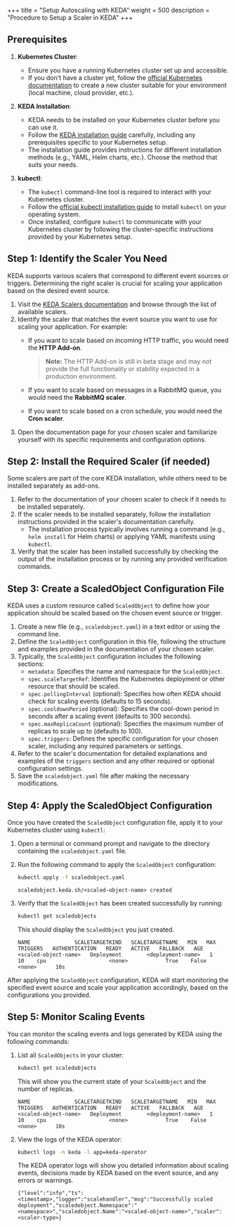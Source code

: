 +++
title = "Setup Autoscaling with KEDA"
weight = 500
description = "Procedure to Setup a Scaler in KEDA"
+++

## Prerequisites

1. **Kubernetes Cluster**:
   - Ensure you have a running Kubernetes cluster set up and accessible.
   - If you don't have a cluster yet, follow the [official Kubernetes documentation](https://kubernetes.io/docs/setup/) to create a new cluster suitable for your environment (local machine, cloud provider, etc.).

2. **KEDA Installation**:
   - KEDA needs to be installed on your Kubernetes cluster before you can use it.
   - Follow the [KEDA installation guide](https://keda.sh/docs/2.14/deploy/) carefully, including any prerequisites specific to your Kubernetes setup.
   - The installation guide provides instructions for different installation methods (e.g., YAML, Helm charts, etc.). Choose the method that suits your needs.

3. **kubectl**:
   - The `kubectl` command-line tool is required to interact with your Kubernetes cluster.
   - Follow the [official kubectl installation guide](https://kubernetes.io/docs/tasks/tools/#kubectl) to install `kubectl` on your operating system.
   - Once installed, configure `kubectl` to communicate with your Kubernetes cluster by following the cluster-specific instructions provided by your Kubernetes setup.

## Step 1: Identify the Scaler You Need

KEDA supports various scalers that correspond to different event sources or triggers. Determining the right scaler is crucial for scaling your application based on the desired event source.

1. Visit the [KEDA Scalers documentation](https://keda.sh/docs/2.14/scalers/) and browse through the list of available scalers.
2. Identify the scaler that matches the event source you want to use for scaling your application. For example:
   - If you want to scale based on incoming HTTP traffic, you would need the **HTTP Add-on**.

     > **Note:**
     > The HTTP Add-on is still in beta stage and may not provide the full functionality or stability expected in a production environment.

   - If you want to scale based on messages in a RabbitMQ queue, you would need the **RabbitMQ scaler**.
   - If you want to scale based on a cron schedule, you would need the **Cron scaler**.
3. Open the documentation page for your chosen scaler and familiarize yourself with its specific requirements and configuration options.

## Step 2: Install the Required Scaler (if needed)

Some scalers are part of the core KEDA installation, while others need to be installed separately as add-ons.

1. Refer to the documentation of your chosen scaler to check if it needs to be installed separately.
2. If the scaler needs to be installed separately, follow the installation instructions provided in the scaler's documentation carefully.
   - The installation process typically involves running a command (e.g., `helm install` for Helm charts) or applying YAML manifests using `kubectl`.
3. Verify that the scaler has been installed successfully by checking the output of the installation process or by running any provided verification commands.

## Step 3: Create a ScaledObject Configuration File

KEDA uses a custom resource called `ScaledObject` to define how your application should be scaled based on the chosen event source or trigger.

1. Create a new file (e.g., `scaledobject.yaml`) in a text editor or using the command line.
2. Define the `ScaledObject` configuration in this file, following the structure and examples provided in the documentation of your chosen scaler.
3. Typically, the `ScaledObject` configuration includes the following sections:
   - `metadata`: Specifies the name and namespace for the `ScaledObject`.
   - `spec.scaleTargetRef`: Identifies the Kubernetes deployment or other resource that should be scaled.
   - `spec.pollingInterval` (optional): Specifies how often KEDA should check for scaling events (defaults to 15 seconds).
   - `spec.cooldownPeriod` (optional): Specifies the cool-down period in seconds after a scaling event (defaults to 300 seconds).
   - `spec.maxReplicaCount` (optional): Specifies the maximum number of replicas to scale up to (defaults to 100).
   - `spec.triggers`: Defines the specific configuration for your chosen scaler, including any required parameters or settings.
4. Refer to the scaler's documentation for detailed explanations and examples of the `triggers` section and any other required or optional configuration settings.
5. Save the `scaledobject.yaml` file after making the necessary modifications.

## Step 4: Apply the ScaledObject Configuration

Once you have created the `ScaledObject` configuration file, apply it to your Kubernetes cluster using `kubectl`:

1. Open a terminal or command prompt and navigate to the directory containing the `scaledobject.yaml` file.
2. Run the following command to apply the `ScaledObject` configuration:

   ```bash
   kubectl apply -f scaledobject.yaml
   ```

   ```plaintext
   scaledobject.keda.sh/<scaled-object-name> created
   ```

3. Verify that the `ScaledObject` has been created successfully by running:

   ```bash
   kubectl get scaledobjects
   ```

   This should display the `ScaledObject` you just created.

   ```plaintext
   NAME              SCALETARGETKIND   SCALETARGETNAME   MIN   MAX   TRIGGERS   AUTHENTICATION   READY   ACTIVE   FALLBACK   AGE
   <scaled-object-name>   Deployment        <deployment-name>   1     10    cpu                    <none>            True    False    <none>      10s
   ```

After applying the `ScaledObject` configuration, KEDA will start monitoring the specified event source and scale your application accordingly, based on the configurations you provided.

## Step 5: Monitor Scaling Events

You can monitor the scaling events and logs generated by KEDA using the following commands:

1. List all `ScaledObjects` in your cluster:

   ```bash
   kubectl get scaledobjects
   ```

   This will show you the current state of your `ScaledObject` and the number of replicas.

   ```plaintext
   NAME              SCALETARGETKIND   SCALETARGETNAME   MIN   MAX   TRIGGERS   AUTHENTICATION   READY   ACTIVE   FALLBACK   AGE
   <scaled-object-name>   Deployment        <deployment-name>   1     10    cpu                    <none>            True    False    <none>      10s
   ```

2. View the logs of the KEDA operator:

   ```bash
   kubectl logs -n keda -l app=keda-operator
   ```

   The KEDA operator logs will show you detailed information about scaling events, decisions made by KEDA based on the event source, and any errors or warnings.

   ```plaintext
   {"level":"info","ts":<timestamp>,"logger":"scalehandler","msg":"Successfully scaled deployment","scaledobject.Namespace":"<namespace>","scaledobject.Name":"<scaled-object-name>","scaler":<scaler-type>}
   ```
